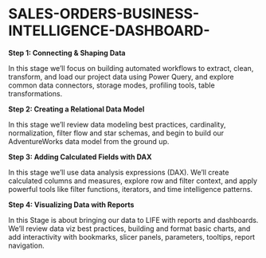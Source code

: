 # SALES-ORDERS-BUSINESS-INTELLIGENCE-DASHBOARD-

**Step 1: Connecting & Shaping Data**

In this stage we’ll focus on building automated workflows to extract, clean, transform, and load our project data using Power Query, and explore common data connectors, storage modes, profiling tools, table transformations.

**Step 2: Creating a Relational Data Model**

In this stage  we’ll review data modeling best practices, cardinality, normalization, filter flow and star schemas, and begin to build our AdventureWorks data model from the ground up.

**Step 3: Adding Calculated Fields with DAX**

In this stage  we’ll use data analysis expressions (DAX). We’ll create calculated columns and measures, explore row and filter context, and apply powerful tools like filter functions, iterators, and time intelligence patterns.

**Step 4: Visualizing Data with Reports**

In this Stage  is about bringing our data to LIFE with reports and dashboards. We’ll review data viz best practices, building and format basic charts, and add interactivity with bookmarks, slicer panels, parameters, tooltips, report navigation.





